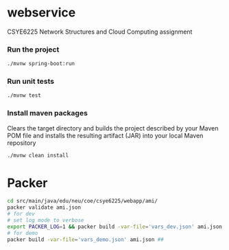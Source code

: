 # webservice
CSYE6225 Network Structures and Cloud Computing assignment

### Run the project ###
```bash
./mvnw spring-boot:run
```

### Run unit tests ###
```bash
./mvnw test
```

### Install maven packages ###
Clears the target directory and builds the project described by your Maven POM file and installs the resulting artifact (JAR) into your local Maven repository
```bash
./mvnw clean install
```

# Packer
```bash
cd src/main/java/edu/neu/coe/csye6225/webapp/ami/
packer validate ami.json
# for dev
# set log mode to verbose
export PACKER_LOG=1 && packer build -var-file='vars_dev.json' ami.json
# for demo
packer build -var-file='vars_demo.json' ami.json ##
```
